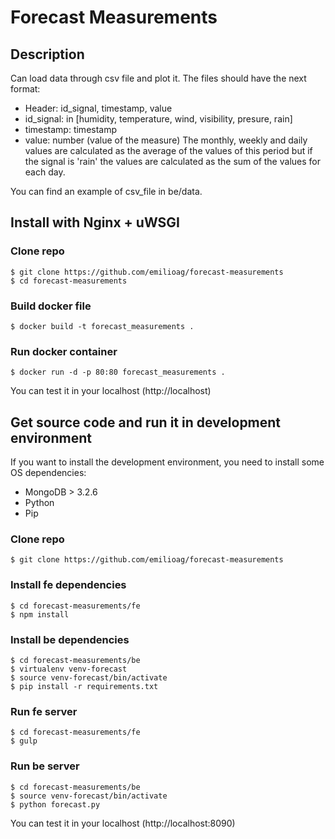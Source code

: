# Forecast Measurements

## Description
 Can load data through csv file and plot it.
 The files should have the next format:
  - Header: id_signal, timestamp, value
  - id_signal: in [humidity, temperature, wind, visibility, presure, rain]
  - timestamp: timestamp
  - value: number (value of the measure)
 The monthly, weekly and daily values are calculated as the average of the values of this period but if the signal is 'rain' the values are calculated as the sum of the values for each day.

You can find an example of csv_file in be/data.


## Install with Nginx + uWSGI
### Clone repo

```shell
$ git clone https://github.com/emilioag/forecast-measurements
$ cd forecast-measurements
```

### Build docker file

```shell
$ docker build -t forecast_measurements .
```

### Run docker container
```shell
$ docker run -d -p 80:80 forecast_measurements .
```

You can test it in your localhost (http://localhost)

## Get source code and run it in development environment
If you want to install the development environment, you need to install some OS dependencies:
- MongoDB > 3.2.6
- Python
- Pip

### Clone repo

```shell
$ git clone https://github.com/emilioag/forecast-measurements
```

### Install fe dependencies
```shell
$ cd forecast-measurements/fe
$ npm install
```

### Install be dependencies
```shell
$ cd forecast-measurements/be
$ virtualenv venv-forecast
$ source venv-forecast/bin/activate
$ pip install -r requirements.txt
```

### Run fe server
```shell
$ cd forecast-measurements/fe
$ gulp
```

### Run be server
```shell
$ cd forecast-measurements/be
$ source venv-forecast/bin/activate
$ python forecast.py
```

You can test it in your localhost (http://localhost:8090)
